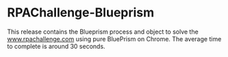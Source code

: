 # RPAChallenge-Blueprism
This release contains the Blueprism process and object to solve the www.rpachallenge.com using pure BluePrism on Chrome. The average time to complete is around 30 seconds.
